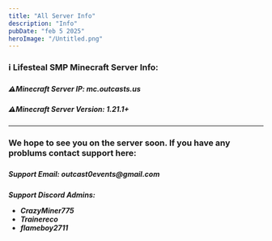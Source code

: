 ```yaml
---
title: "All Server Info"
description: "Info"
pubDate: "feb 5 2025"
heroImage: "/Untitled.png"
---
```


<h3>ℹ️ Lifesteal SMP Minecraft Server Info:<h3>

<h5>⚠️Minecraft Server IP: mc.outcasts.us<h5>
<h5>⚠️Minecraft Server Version: 1.21.1+<h5>

---

<h3>We hope to see you on the server soon. If you have any problums contact support here:<h3>

<h5>Support Email: outcast0events@gmail.com<h5>

Support Discord Admins:
- CrazyMiner775
- Trainereco
- flameboy2711
